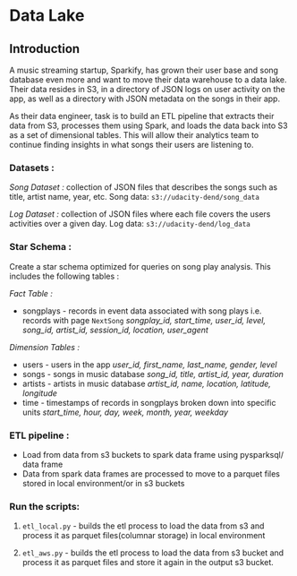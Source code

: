 # Data Lake

## Introduction
A music streaming startup, Sparkify, has grown their user base and song database even more and want to move their data warehouse to a data lake. Their data resides in S3, in a directory of JSON logs on user activity on the app, as well as a directory with JSON metadata on the songs in their app.

As their data engineer, task is to build an ETL pipeline that extracts their data from S3, processes them using Spark, and loads the data back into S3 as a set of dimensional tables. This will allow their analytics team to continue finding insights in what songs their users are listening to.

### Datasets :
*Song Dataset :* collection of JSON files that describes the songs such as title, artist name, year, etc.
Song data: `s3://udacity-dend/song_data`

*Log Dataset :* collection of JSON files where each file covers the users activities over a given day.
Log data: `s3://udacity-dend/log_data`

### Star Schema :
Create a star schema optimized for queries on song play analysis. This includes the following tables :

*Fact Table :*
- songplays - records in event data associated with song plays i.e. records with page `NextSong`
*songplay_id, start_time, user_id, level, song_id, artist_id, session_id, location, user_agent*

*Dimension Tables :*
  - users - users in the app
*user_id, first_name, last_name, gender, level*
  - songs - songs in music database
*song_id, title, artist_id, year, duration*
  - artists - artists in music database
*artist_id, name, location, latitude, longitude*
  - time - timestamps of records in songplays broken down into specific units
*start_time, hour, day, week, month, year, weekday*

### ETL pipeline :

 - Load from data from s3 buckets to spark data frame using pysparksql/ data frame
 - Data from spark data frames are processed to move to a parquet files stored in local environment/or in s3 buckets

  ### Run the scripts:

1. `etl_local.py` - builds the etl process to load the data from s3 and process it as parquet files(columnar storage) in local environment

2. `etl_aws.py`  - builds the etl process to load the data from s3 bucket and process it as parquet files and store it again in the output s3 bucket.
